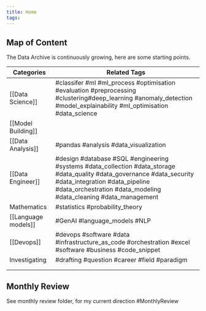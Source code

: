 ```yaml
---
title: Home
tags: 
---
```

## Map of Content

The Data Archive is continuously growing, here are some starting points.

| Categories          | Related Tags                                                                                                                                                                                                                  |
| ------------------- | ----------------------------------------------------------------------------------------------------------------------------------------------------------------------------------------------------------------------------- |
| [[Data Science]]    | #classifer #ml #ml_process #optimisation #evaluation #preprocessing #clustering#deep_learning #anomaly_detection #model_explainability #ml_optimisation #data_science                                                         |
| [[Model Building]]  |                                                                                                                                                                                                                               |
| [[Data Analysis]]   | #pandas #analysis #data_visualization                                                                                                                                                                                         |
| [[Data Engineer]]   | #design #database #SQL #engineering #systems #data_collection #data_storage #data_quality #data_governance #data_security #data_integration #data_pipeline #data_orchestration #data_modeling #data_cleaning #data_management |
| Mathematics         | #statistics #probability_theory                                                                                                                                                                                               |
| [[Language models]] | #GenAI #language_models #NLP                                                                                                                                                                                                  |
| [[Devops]]          | #devops #software #data  #infrastructure_as_code #orchestration #excel #software #business #code_snippet                                                                                                                      |
| Investigating       | #drafting #question #career #field #paradigm                                                                                                                                                                                  |
|                     |                                                                                                                                                                                                                               |
|                     |                                                                                                                                                                                                                               |

## Monthly Review

See monthly review folder, for my current direction #MonthlyReview

